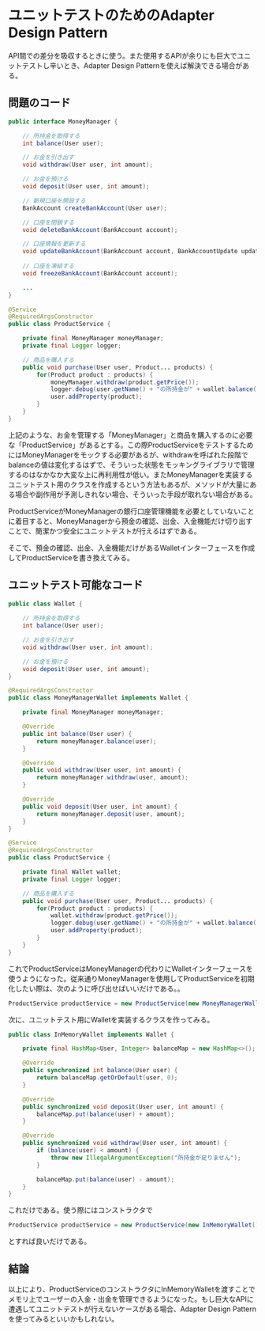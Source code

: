 # ユニットテストのためのAdapter Design Pattern

API間での差分を吸収するときに使う。また使用するAPIが余りにも巨大でユニットテストし辛いとき、Adapter Design Patternを使えば解決できる場合がある。

## 問題のコード

```java
public interface MoneyManager {

    // 所持金を取得する
    int balance(User user);

    // お金を引き出す
    void withdraw(User user, int amount);

    // お金を預ける
    void deposit(User user, int amount);

    // 新規口座を開設する
    BankAccount createBankAccount(User user);

    // 口座を閉鎖する
    void deleteBankAccount(BankAccount account);

    // 口座情報を更新する
    void updateBankAccount(BankAccount account, BankAccountUpdate update);
    
    // 口座を凍結する
    void freezeBankAccount(BankAccount account);

    ...
}
```

```java
@Service
@RequiredArgsConstructor
public class ProductService {

    private final MoneyManager moneyManager;
    private final Logger logger;

    // 商品を購入する
    public void purchase(User user, Product... products) {
        for(Product product : products) {
            moneyManager.withdraw(product.getPrice());
            logger.debug(user.getName() + "の所持金が" + wallet.balance(user) + "になりました");
            user.addProperty(product);
        }
    }
}
```

上記のような、お金を管理する「MoneyManager」と商品を購入するのに必要な「ProductService」があるとする。この際ProductServiceをテストするためにはMoneyManagerをモックする必要があるが、withdrawを呼ばれた段階でbalanceの値は変化するはずで、そういった状態をモッキングライブラリで管理するのはなかなか大変な上に再利用性が低い。またMoneyManagerを実装するユニットテスト用のクラスを作成するという方法もあるが、メソッドが大量にある場合や副作用が予測しきれない場合、そういった手段が取れない場合がある。

ProductServiceがMoneyManagerの銀行口座管理機能を必要としていないことに着目すると、MoneyManagerから預金の確認、出金、入金機能だけ切り出すことで、簡潔かつ安全にユニットテストが行えるはずである。

そこで、預金の確認、出金、入金機能だけがあるWalletインターフェースを作成してProductServiceを書き換えてみる。

## ユニットテスト可能なコード

```java
public class Wallet {
    
    // 所持金を取得する
    int balance(User user);

    // お金を引き出す
    void withdraw(User user, int amount);

    // お金を預ける
    void deposit(User user, int amount);
}
```

```java
@RequiredArgsConstructor
public class MoneyManagerWallet implements Wallet {

    private final MoneyManager moneyManager;

    @Override
    public int balance(User user) {
        return moneyManager.balance(user);
    }

    @Override
    public void withdraw(User user, int amount) {
        return moneyManager.withdraw(user, amount);
    }

    @Override
    public void deposit(User user, int amount) {
        return moneyManager.deposit(user, amount);
    }
}
```

```java
@Service
@RequiredArgsConstructor
public class ProductService {

    private final Wallet wallet;
    private final Logger logger;

    // 商品を購入する
    public void purchase(User user, Product... products) {
        for(Product product : products) {
            wallet.withdraw(product.getPrice());
            logger.debug(user.getName() + "の所持金が" + wallet.balance(user) + "になりました");
            user.addProperty(product);
        }
    }
}
```

これでProductServiceはMoneyManagerの代わりにWalletインターフェースを使うようになった。従来通りMoneyManagerを使用してProductServiceを初期化したい際は、次のように呼び出せばいいだけである。。

```java
ProductService productService = new ProductService(new MoneyManagerWallet(...), logger);
```

次に、ユニットテスト用にWalletを実装するクラスを作ってみる。

```java
public class InMemoryWallet implements Wallet {

    private final HashMap<User, Integer> balanceMap = new HashMap<>();

    @Override
    public synchronized int balance(User user) {
        return balanceMap.getOrDefault(user, 0);
    }

    @Override
    public synchronized void deposit(User user, int amount) {
        balanceMap.put(balance(user) + amount);
    }

    @Override
    public synchronized void withdraw(User user, int amount) {
        if (balance(user) < amount) {
            throw new IllegalArgumentException("所持金が足りません");
        }

        balanceMap.put(balance(user) - amount);
    }
}
```

これだけである。使う際にはコンストラクタで

```java
ProductService productService = new ProductService(new InMemoryWallet(), logger);
```

とすれば良いだけである。

## 結論

以上により、ProductServiceのコンストラクタにInMemoryWalletを渡すことでメモリ上でユーザーの入金・出金を管理できるようになった。もし巨大なAPIに遭遇してユニットテストが行えないケースがある場合、Adapter Design Patternを使ってみるといいかもしれない。
